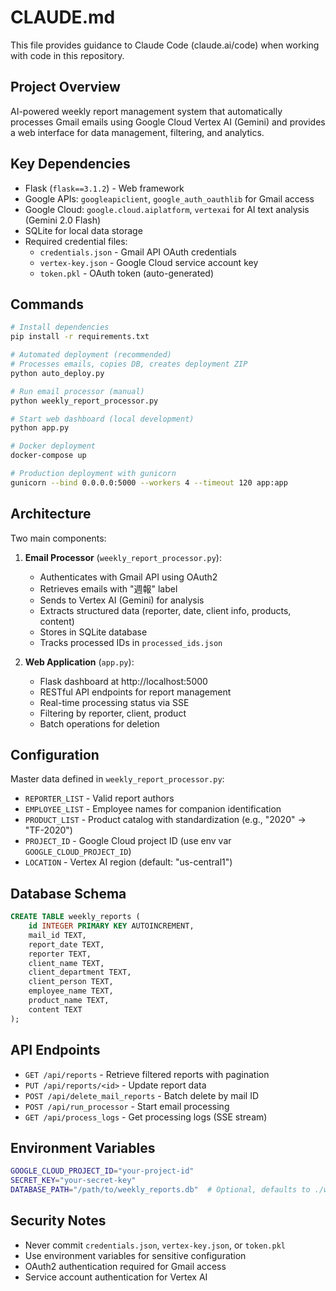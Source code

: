 # CLAUDE.md

This file provides guidance to Claude Code (claude.ai/code) when working with code in this repository.

## Project Overview

AI-powered weekly report management system that automatically processes Gmail emails using Google Cloud Vertex AI (Gemini) and provides a web interface for data management, filtering, and analytics.

## Key Dependencies

- Flask (`flask==3.1.2`) - Web framework
- Google APIs: `googleapiclient`, `google_auth_oauthlib` for Gmail access
- Google Cloud: `google.cloud.aiplatform`, `vertexai` for AI text analysis (Gemini 2.0 Flash)
- SQLite for local data storage
- Required credential files:
  - `credentials.json` - Gmail API OAuth credentials
  - `vertex-key.json` - Google Cloud service account key
  - `token.pkl` - OAuth token (auto-generated)

## Commands

```bash
# Install dependencies
pip install -r requirements.txt

# Automated deployment (recommended)
# Processes emails, copies DB, creates deployment ZIP
python auto_deploy.py

# Run email processor (manual)
python weekly_report_processor.py

# Start web dashboard (local development)
python app.py

# Docker deployment
docker-compose up

# Production deployment with gunicorn
gunicorn --bind 0.0.0.0:5000 --workers 4 --timeout 120 app:app
```

## Architecture

Two main components:

1. **Email Processor** (`weekly_report_processor.py`):
   - Authenticates with Gmail API using OAuth2
   - Retrieves emails with "週報" label
   - Sends to Vertex AI (Gemini) for analysis
   - Extracts structured data (reporter, date, client info, products, content)
   - Stores in SQLite database
   - Tracks processed IDs in `processed_ids.json`

2. **Web Application** (`app.py`):
   - Flask dashboard at http://localhost:5000
   - RESTful API endpoints for report management
   - Real-time processing status via SSE
   - Filtering by reporter, client, product
   - Batch operations for deletion

## Configuration

Master data defined in `weekly_report_processor.py`:
- `REPORTER_LIST` - Valid report authors
- `EMPLOYEE_LIST` - Employee names for companion identification
- `PRODUCT_LIST` - Product catalog with standardization (e.g., "2020" → "TF-2020")
- `PROJECT_ID` - Google Cloud project ID (use env var `GOOGLE_CLOUD_PROJECT_ID`)
- `LOCATION` - Vertex AI region (default: "us-central1")

## Database Schema

```sql
CREATE TABLE weekly_reports (
    id INTEGER PRIMARY KEY AUTOINCREMENT,
    mail_id TEXT,
    report_date TEXT,
    reporter TEXT,
    client_name TEXT,
    client_department TEXT,
    client_person TEXT,
    employee_name TEXT,
    product_name TEXT,
    content TEXT
);
```

## API Endpoints

- `GET /api/reports` - Retrieve filtered reports with pagination
- `PUT /api/reports/<id>` - Update report data
- `POST /api/delete_mail_reports` - Batch delete by mail ID
- `POST /api/run_processor` - Start email processing
- `GET /api/process_logs` - Get processing logs (SSE stream)

## Environment Variables

```bash
GOOGLE_CLOUD_PROJECT_ID="your-project-id"
SECRET_KEY="your-secret-key"
DATABASE_PATH="/path/to/weekly_reports.db"  # Optional, defaults to ./weekly_reports.db
```

## Security Notes

- Never commit `credentials.json`, `vertex-key.json`, or `token.pkl`
- Use environment variables for sensitive configuration
- OAuth2 authentication required for Gmail access
- Service account authentication for Vertex AI